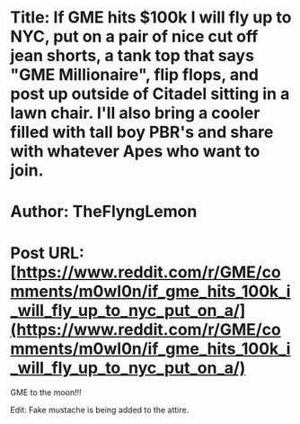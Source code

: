 # Title: If GME hits $100k I will fly up to NYC, put on a pair of nice cut off jean shorts, a tank top that says "GME Millionaire", flip flops, and post up outside of Citadel sitting in a lawn chair. I'll also bring a cooler filled with tall boy PBR's and share with whatever Apes who want to join.
# Author: TheFlyngLemon
# Post URL: [https://www.reddit.com/r/GME/comments/m0wl0n/if_gme_hits_100k_i_will_fly_up_to_nyc_put_on_a/](https://www.reddit.com/r/GME/comments/m0wl0n/if_gme_hits_100k_i_will_fly_up_to_nyc_put_on_a/)


GME to the moon!!!

Edit: Fake mustache is being added to the attire.